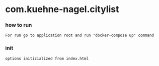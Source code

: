 # com.kuehne-nagel.citylist

### how to run

    For run go to application root and run "docker-compose up" command 

### init

    options initizialized from index.html 